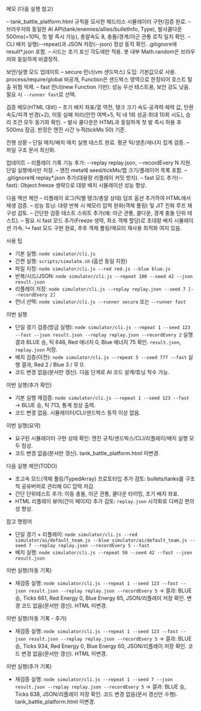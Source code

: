 메모 (다음 실행 참고)

– tank_battle_platform.html 규칙을 모사한 헤드리스 시뮬레이터 구현/검증 완료.
– 브라우저와 동일한 AI API(tank/enemies/allies/bulletInfo, Type), 발사쿨다운 500ms(=10틱, 첫 발 즉시 가능), 총알속도 8, 충돌/경계/아군 관통 로직 일치 확인.
– CLI 배치 실행(--repeat)과 JSON 저장(--json) 정상 동작 확인. .gitignore에 result*.json 포함.
– 시드는 초기 포신 각도에만 적용. 봇 내부 Math.random은 브라우저와 동일하게 비결정적.

보안/실행 모드 업데이트
– secure 런너(vm 샌드박스) 도입: 기본값으로 사용. process/require/global 비공개, Function은 샌드박스 영역으로 한정되어 호스트 탈출 위험 억제.
– fast 런너(new Function 기반): 성능 우선 테스트용, 보안 강도 낮음. 필요 시 `--runner fast`로 선택.

검증 메모(HTML 대비)
– 초기 배치 좌표/열 역전, 탱크 크기·속도·공격력·체력 값, 탄환 속도/피격 반경(+2), 이동 실패 처리(안전 여백+5, 틱 내 1회 성공·최대 10회 시도), 승리 조건 모두 동기화 확인.
– 발사 쿨다운은 HTML과 동일하게 첫 발 즉시 허용 후 500ms 잠금. 판정은 엔진 시간 누적(tickMs 50) 기준.

진행 상황
– 단일 매치/배치 매치 실행 테스트 완료. 평균 틱/생존/에너지 집계 검증.
– 파일 구조 문서 최신화.

업데이트
– 리플레이 기록 기능 추가: --replay replay.json, --recordEvery N 지원. 단일 실행에서만 저장.
– 엔진 meta에 seed/tickMs/맵 크기/플레이어 목록 포함.
– .gitignore에 replay*.json 추가(대용량 리플레이 커밋 방지).
– fast 모드 추가(--fast): Object.freeze 생략으로 대량 배치 시뮬레이션 성능 향상.

다음 액션 제안
– 리플레이 로그(틱별 탱크/총알 상태) 덤프 옵션 추가하여 HTML에서 재생 검증.
– 성능 튜닝: 대량 반복 시 메모리 압력 완화(객체 풀링) 및 JIT 친화 루프 재구성 검토.
– 간단한 검증 테스트 스위트 추가(예: 아군 관통, 쿨다운, 경계 충돌 단위 테스트).
– 필요 시 fast 모드 추가(Freeze 생략, 최소 객체 할당)로 초대량 배치 시뮬레이션 가속.
  ↳ fast 모드 구현 완료, 추후 객체 풀링/메모리 재사용 최적화 여지 있음.

사용 팁
- 기본 실행: `node simulator/cli.js`
- 간편 실행: `scripts/simulate.sh` (옵션 동일 지원)
- 파일 지정: `node simulator/cli.js --red red.js --blue blue.js`
- 반복/시드/JSON: `node simulator/cli.js --repeat 100 --seed 42 --json result.json`
 - 리플레이 저장: `node simulator/cli.js --replay replay.json --seed 7 [--recordEvery 2]`
 - 런너 선택: `node simulator/cli.js --runner secure` 또는 `--runner fast`

이번 실행
- 단일 경기 검증(방금 실행): `node simulator/cli.js --repeat 1 --seed 123 --fast --json result.json --replay replay.json --recordEvery 2`
  실행 결과 BLUE 승, 틱 646, Red 에너지 0, Blue 에너지 75 확인. `result.json`, `replay.json` 저장.
- 배치 검증(이전): `node simulator/cli.js --repeat 5 --seed 777 --fast` 실행 결과, Red 2 / Blue 3 / 무 0.
- 코드 변경 없음(문서만 갱신). 다음 단계로 AI 코드 설계/튜닝 착수 가능.

이번 실행(추가 확인)
- 기본 실행 재검증: `node simulator/cli.js --repeat 1 --seed 123 --fast` → BLUE 승, 틱 713, 통계 정상 출력.
- 코드 변경 없음. 시뮬레이터/CLI/샌드박스 동작 이상 없음.

이번 실행(요약)
- 요구된 시뮬레이터 구현 상태 확인: 엔진 규칙/샌드박스/CLI/리플레이/배치 실행 모두 정상.
- 코드 변경 없음(문서만 갱신). tank_battle_platform.html 미변경.

다음 실행 제안(TODO)
- 초고속 모드(객체 풀링/TypedArray) 프로토타입 추가 검토: bullets/tanks를 구조적 공유버퍼로 관리해 GC 압력 저감.
- 간단 단위테스트 추가: 이동 충돌, 아군 관통, 쿨다운 타이밍, 초기 배치 좌표.
 - HTML 리플레이 뷰어(간이 페이지) 추가 검토: `replay.json` 시각화로 디버깅 편의성 향상.

참고 명령어
- 단일 경기 + 리플레이: `node simulator/cli.js --red simulator/ai/default_team.js --blue simulator/ai/default_team.js --seed 7 --replay replay.json --recordEvery 5 --fast`
- 배치 실행: `node simulator/cli.js --repeat 50 --seed 42 --fast --json result.json`

이번 실행(자동 기록)
- 재검증 실행: `node simulator/cli.js --repeat 1 --seed 123 --fast --json result.json --replay replay.json --recordEvery 5`
  → 결과: BLUE 승, Ticks 661, Red Energy 0, Blue Energy 65, JSON/리플레이 저장 확인.
  변경 코드 없음(문서만 갱신). HTML 미변경.

이번 실행(자동 기록 - 추가)
- 재검증 실행: `node simulator/cli.js --repeat 1 --seed 123 --fast --json result.json --replay replay.json --recordEvery 5`
  → 결과: BLUE 승, Ticks 934, Red Energy 0, Blue Energy 60, JSON/리플레이 저장 확인.
  코드 변경 없음(문서만 갱신). HTML 미변경.

이번 실행(추가 기록)
- 재검증 실행: `node simulator/cli.js --repeat 1 --seed 7 --json result.json --replay replay.json --recordEvery 5`
  → 결과: BLUE 승, Ticks 638, JSON/리플레이 저장 확인.
  코드 변경 없음(문서 갱신만 수행). tank_battle_platform.html 미변경.
